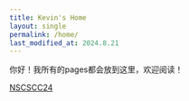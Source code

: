 ```yaml
---
title: Kevin's Home
layout: single
permalink: /home/
last_modified_at: 2024.8.21
---
```


你好！我所有的pages都会放到这里，欢迎阅读！

[NSCSCC24](nscscc)

